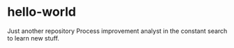 # hello-world
Just another repository
Process improvement analyst in the constant search to learn new stuff.
